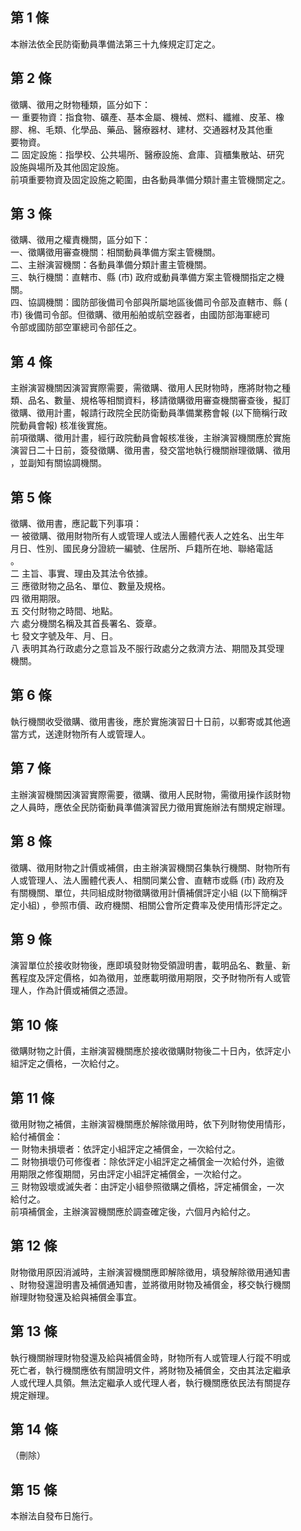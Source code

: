 第 1 條
-------
本辦法依全民防衛動員準備法第三十九條規定訂定之。

第 2 條
-------
徵購、徵用之財物種類，區分如下：  
一  重要物資：指食物、礦產、基本金屬、機械、燃料、纖維、皮革、橡  
    膠、棉、毛類、化學品、藥品、醫療器材、建材、交通器材及其他重  
    要物資。  
二  固定設施：指學校、公共場所、醫療設施、倉庫、貨櫃集散站、研究  
    設施與場所及其他固定設施。  
前項重要物資及固定設施之範圍，由各動員準備分類計畫主管機關定之。

第 3 條
-------
徵購、徵用之權責機關，區分如下：  
一、徵購徵用審查機關：相關動員準備方案主管機關。  
二、主辦演習機關：各動員準備分類計畫主管機關。  
三、執行機關：直轄市、縣 (市) 政府或動員準備方案主管機關指定之機  
    關。  
四、協調機關：國防部後備司令部與所屬地區後備司令部及直轄市、縣 (  
    市) 後備司令部。但徵購、徵用船舶或航空器者，由國防部海軍總司  
    令部或國防部空軍總司令部任之。

第 4 條
-------
主辦演習機關因演習實際需要，需徵購、徵用人民財物時，應將財物之種  
類、品名、數量、規格等相關資料，移請徵購徵用審查機關審查後，擬訂  
徵購、徵用計畫，報請行政院全民防衛動員準備業務會報 (以下簡稱行政  
院動員會報) 核准後實施。  
前項徵購、徵用計畫，經行政院動員會報核准後，主辦演習機關應於實施  
演習日二十日前，簽發徵購、徵用書，發交當地執行機關辦理徵購、徵用  
，並副知有關協調機關。

第 5 條
-------
徵購、徵用書，應記載下列事項：  
一  被徵購、徵用財物所有人或管理人或法人團體代表人之姓名、出生年  
    月日、性別、國民身分證統一編號、住居所、戶籍所在地、聯絡電話  
    。  
二  主旨、事實、理由及其法令依據。  
三  應徵財物之品名、單位、數量及規格。  
四  徵用期限。  
五  交付財物之時間、地點。  
六  處分機關名稱及其首長署名、簽章。  
七  發文字號及年、月、日。  
八  表明其為行政處分之意旨及不服行政處分之救濟方法、期間及其受理  
    機關。

第 6 條
-------
執行機關收受徵購、徵用書後，應於實施演習日十日前，以郵寄或其他適  
當方式，送達財物所有人或管理人。

第 7 條
-------
主辦演習機關因演習實際需要，徵購、徵用人民財物，需徵用操作該財物  
之人員時，應依全民防衛動員準備演習民力徵用實施辦法有關規定辦理。

第 8 條
-------
徵購、徵用財物之計價或補償，由主辦演習機關召集執行機關、財物所有  
人或管理人、法人團體代表人、相關同業公會、直轄市或縣 (市) 政府及  
有關機關、單位，共同組成財物徵購徵用計價補償評定小組 (以下簡稱評  
定小組) ，參照市價、政府機關、相關公會所定費率及使用情形評定之。

第 9 條
-------
演習單位於接收財物後，應即填發財物受領證明書，載明品名、數量、新  
舊程度及評定價格，如為徵用，並應載明徵用期限，交予財物所有人或管  
理人，作為計價或補償之憑證。

第 10 條
--------
徵購財物之計價，主辦演習機關應於接收徵購財物後二十日內，依評定小  
組評定之價格，一次給付之。

第 11 條
--------
徵用財物之補償，主辦演習機關應於解除徵用時，依下列財物使用情形，  
給付補償金：  
一  財物未損壞者：依評定小組評定之補償金，一次給付之。  
二  財物損壞仍可修復者：除依評定小組評定之補償金一次給付外，逾徵  
    用期限之修復期間，另由評定小組評定補償金，一次給付之。  
三  財物毀壞或滅失者：由評定小組參照徵購之價格，評定補償金，一次  
    給付之。  
前項補償金，主辦演習機關應於調查確定後，六個月內給付之。

第 12 條
--------
財物徵用原因消滅時，主辦演習機關應即解除徵用，填發解除徵用通知書  
、財物發還證明書及補償通知書，並將徵用財物及補償金，移交執行機關  
辦理財物發還及給與補償金事宜。

第 13 條
--------
執行機關辦理財物發還及給與補償金時，財物所有人或管理人行蹤不明或  
死亡者，執行機關應依有關證明文件，將財物及補償金，交由其法定繼承  
人或代理人具領。無法定繼承人或代理人者，執行機關應依民法有關提存  
規定辦理。

第 14 條
--------
（刪除）

第 15 條
--------
本辦法自發布日施行。

